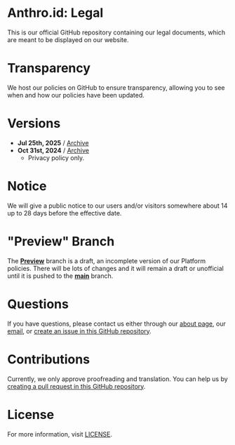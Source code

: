 # Anthro.id: Legal
This is our official GitHub repository containing our legal documents, which are meant to be displayed on our website.

# Transparency
We host our policies on GitHub to ensure transparency, allowing you to see when and how our policies have been updated.

# Versions
- **Jul 25th, 2025** / [Archive](https://github.com/anthro-id/legal/tree/74fc559)
- **Oct 31st, 2024** / [Archive](https://github.com/anthro-id/legal/tree/38af015)
  - Privacy policy only.

# Notice
We will give a public notice to our users and/or visitors somewhere about 14 up to 28 days before the effective date.

# "Preview" Branch
The [**Preview**](https://github.com/anthro-id/legal/tree/preview) branch is a draft, an incomplete version of our Platform policies. There will be lots of changes and it will remain a draft or unofficial until it is pushed to the <u>**main**</u> branch.

# Questions
If you have questions, please contact us either through our [about page](https://anthro.id/contact), our [email](mailto:mail@anthro.id), or [create an issue in this GitHub repository](https://github.com/anthro-id/legal/issues).

# Contributions
Currently, we only approve proofreading and translation. You can help us by [creating a pull request in this GitHub repository](https://github.com/anthro-id/legal/pulls).

# License
For more information, visit [LICENSE](LICENSE).
